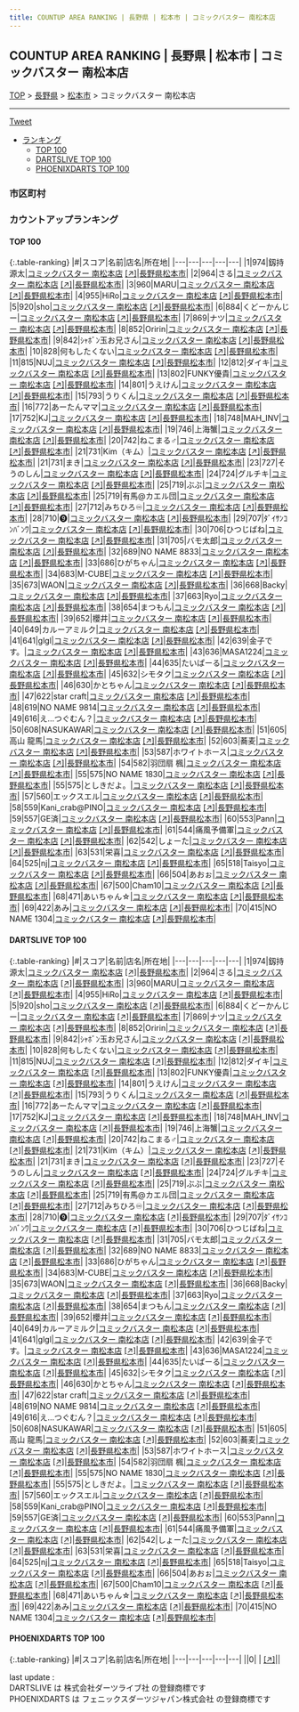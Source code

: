 ```yaml
---
title: COUNTUP AREA RANKING | 長野県 | 松本市 | コミックバスター 南松本店
---
```

## COUNTUP AREA RANKING | 長野県 | 松本市 | コミックバスター 南松本店

[TOP](/darts/rank/) > [長野県](/darts/rank/長野県/) > [松本市](/darts/rank/長野県/松本市/) > コミックバスター 南松本店

___

<a href="https://twitter.com/share?ref_src=twsrc%5Etfw" data-text="COUNTUP AREA RANKING | 長野県松本市コミックバスター 南松本店" class="twitter-share-button" data-hashtags="DARTSLIVE,PHOENIXDARTS,darts,ダーツ" data-show-count="false">Tweet</a>

* [ランキング](#カウントアップランキング)
    * [TOP 100](#top-100)
    * [DARTSLIVE TOP 100](#dartslive-top-100)
    * [PHOENIXDARTS TOP 100](#phoenixdarts-top-100)

### 市区町村

<ul>

</ul>

### カウントアップランキング

#### TOP 100



{:.table-ranking}
|#|スコア|名前|店名|所在地|
|---|---|---|---|---|
|1|974|<span class="rank-name-dl">釼持源太</span>|<a href="/darts/rank/shops/270011790293516a0d9b047a20a7ba1e.html">コミックバスター 南松本店</a> <a href="https://search.dartslive.com/jp/shop/270011790293516a0d9b047a20a7ba1e">[↗]</a>|<a href="/darts/rank/長野県/松本市">長野県松本市</a>|
|2|964|<span class="rank-name-dl">さる</span>|<a href="/darts/rank/shops/270011790293516a0d9b047a20a7ba1e.html">コミックバスター 南松本店</a> <a href="https://search.dartslive.com/jp/shop/270011790293516a0d9b047a20a7ba1e">[↗]</a>|<a href="/darts/rank/長野県/松本市">長野県松本市</a>|
|3|960|<span class="rank-name-dl">MARU</span>|<a href="/darts/rank/shops/270011790293516a0d9b047a20a7ba1e.html">コミックバスター 南松本店</a> <a href="https://search.dartslive.com/jp/shop/270011790293516a0d9b047a20a7ba1e">[↗]</a>|<a href="/darts/rank/長野県/松本市">長野県松本市</a>|
|4|955|<span class="rank-name-dl">HiRo</span>|<a href="/darts/rank/shops/270011790293516a0d9b047a20a7ba1e.html">コミックバスター 南松本店</a> <a href="https://search.dartslive.com/jp/shop/270011790293516a0d9b047a20a7ba1e">[↗]</a>|<a href="/darts/rank/長野県/松本市">長野県松本市</a>|
|5|920|<span class="rank-name-dl">sho</span>|<a href="/darts/rank/shops/270011790293516a0d9b047a20a7ba1e.html">コミックバスター 南松本店</a> <a href="https://search.dartslive.com/jp/shop/270011790293516a0d9b047a20a7ba1e">[↗]</a>|<a href="/darts/rank/長野県/松本市">長野県松本市</a>|
|6|884|<span class="rank-name-dl">くどーかんじー</span>|<a href="/darts/rank/shops/270011790293516a0d9b047a20a7ba1e.html">コミックバスター 南松本店</a> <a href="https://search.dartslive.com/jp/shop/270011790293516a0d9b047a20a7ba1e">[↗]</a>|<a href="/darts/rank/長野県/松本市">長野県松本市</a>|
|7|869|<span class="rank-name-dl">ナツ</span>|<a href="/darts/rank/shops/270011790293516a0d9b047a20a7ba1e.html">コミックバスター 南松本店</a> <a href="https://search.dartslive.com/jp/shop/270011790293516a0d9b047a20a7ba1e">[↗]</a>|<a href="/darts/rank/長野県/松本市">長野県松本市</a>|
|8|852|<span class="rank-name-dl">Oririn</span>|<a href="/darts/rank/shops/270011790293516a0d9b047a20a7ba1e.html">コミックバスター 南松本店</a> <a href="https://search.dartslive.com/jp/shop/270011790293516a0d9b047a20a7ba1e">[↗]</a>|<a href="/darts/rank/長野県/松本市">長野県松本市</a>|
|9|842|<span class="rank-name-dl">ｼｬﾎﾞﾝ玉お兄さん</span>|<a href="/darts/rank/shops/270011790293516a0d9b047a20a7ba1e.html">コミックバスター 南松本店</a> <a href="https://search.dartslive.com/jp/shop/270011790293516a0d9b047a20a7ba1e">[↗]</a>|<a href="/darts/rank/長野県/松本市">長野県松本市</a>|
|10|828|<span class="rank-name-dl">何もしたくない</span>|<a href="/darts/rank/shops/270011790293516a0d9b047a20a7ba1e.html">コミックバスター 南松本店</a> <a href="https://search.dartslive.com/jp/shop/270011790293516a0d9b047a20a7ba1e">[↗]</a>|<a href="/darts/rank/長野県/松本市">長野県松本市</a>|
|11|815|<span class="rank-name-dl">NUJ</span>|<a href="/darts/rank/shops/270011790293516a0d9b047a20a7ba1e.html">コミックバスター 南松本店</a> <a href="https://search.dartslive.com/jp/shop/270011790293516a0d9b047a20a7ba1e">[↗]</a>|<a href="/darts/rank/長野県/松本市">長野県松本市</a>|
|12|812|<span class="rank-name-dl">ダイキ</span>|<a href="/darts/rank/shops/270011790293516a0d9b047a20a7ba1e.html">コミックバスター 南松本店</a> <a href="https://search.dartslive.com/jp/shop/270011790293516a0d9b047a20a7ba1e">[↗]</a>|<a href="/darts/rank/長野県/松本市">長野県松本市</a>|
|13|802|<span class="rank-name-dl">FUNKY優貴</span>|<a href="/darts/rank/shops/270011790293516a0d9b047a20a7ba1e.html">コミックバスター 南松本店</a> <a href="https://search.dartslive.com/jp/shop/270011790293516a0d9b047a20a7ba1e">[↗]</a>|<a href="/darts/rank/長野県/松本市">長野県松本市</a>|
|14|801|<span class="rank-name-dl">うえけん</span>|<a href="/darts/rank/shops/270011790293516a0d9b047a20a7ba1e.html">コミックバスター 南松本店</a> <a href="https://search.dartslive.com/jp/shop/270011790293516a0d9b047a20a7ba1e">[↗]</a>|<a href="/darts/rank/長野県/松本市">長野県松本市</a>|
|15|793|<span class="rank-name-dl">うりくん</span>|<a href="/darts/rank/shops/270011790293516a0d9b047a20a7ba1e.html">コミックバスター 南松本店</a> <a href="https://search.dartslive.com/jp/shop/270011790293516a0d9b047a20a7ba1e">[↗]</a>|<a href="/darts/rank/長野県/松本市">長野県松本市</a>|
|16|772|<span class="rank-name-dl">あーたんママ</span>|<a href="/darts/rank/shops/270011790293516a0d9b047a20a7ba1e.html">コミックバスター 南松本店</a> <a href="https://search.dartslive.com/jp/shop/270011790293516a0d9b047a20a7ba1e">[↗]</a>|<a href="/darts/rank/長野県/松本市">長野県松本市</a>|
|17|752|<span class="rank-name-dl">KJ</span>|<a href="/darts/rank/shops/270011790293516a0d9b047a20a7ba1e.html">コミックバスター 南松本店</a> <a href="https://search.dartslive.com/jp/shop/270011790293516a0d9b047a20a7ba1e">[↗]</a>|<a href="/darts/rank/長野県/松本市">長野県松本市</a>|
|18|748|<span class="rank-name-dl">MAH_INV</span>|<a href="/darts/rank/shops/270011790293516a0d9b047a20a7ba1e.html">コミックバスター 南松本店</a> <a href="https://search.dartslive.com/jp/shop/270011790293516a0d9b047a20a7ba1e">[↗]</a>|<a href="/darts/rank/長野県/松本市">長野県松本市</a>|
|19|746|<span class="rank-name-dl">上海蟹</span>|<a href="/darts/rank/shops/270011790293516a0d9b047a20a7ba1e.html">コミックバスター 南松本店</a> <a href="https://search.dartslive.com/jp/shop/270011790293516a0d9b047a20a7ba1e">[↗]</a>|<a href="/darts/rank/長野県/松本市">長野県松本市</a>|
|20|742|<span class="rank-name-dl">ねこまる♂</span>|<a href="/darts/rank/shops/270011790293516a0d9b047a20a7ba1e.html">コミックバスター 南松本店</a> <a href="https://search.dartslive.com/jp/shop/270011790293516a0d9b047a20a7ba1e">[↗]</a>|<a href="/darts/rank/長野県/松本市">長野県松本市</a>|
|21|731|<span class="rank-name-dl">Kim（キム）</span>|<a href="/darts/rank/shops/270011790293516a0d9b047a20a7ba1e.html">コミックバスター 南松本店</a> <a href="https://search.dartslive.com/jp/shop/270011790293516a0d9b047a20a7ba1e">[↗]</a>|<a href="/darts/rank/長野県/松本市">長野県松本市</a>|
|21|731|<span class="rank-name-dl">まき</span>|<a href="/darts/rank/shops/270011790293516a0d9b047a20a7ba1e.html">コミックバスター 南松本店</a> <a href="https://search.dartslive.com/jp/shop/270011790293516a0d9b047a20a7ba1e">[↗]</a>|<a href="/darts/rank/長野県/松本市">長野県松本市</a>|
|23|727|<span class="rank-name-dl">そうのしん</span>|<a href="/darts/rank/shops/270011790293516a0d9b047a20a7ba1e.html">コミックバスター 南松本店</a> <a href="https://search.dartslive.com/jp/shop/270011790293516a0d9b047a20a7ba1e">[↗]</a>|<a href="/darts/rank/長野県/松本市">長野県松本市</a>|
|24|724|<span class="rank-name-dl">グルチキ</span>|<a href="/darts/rank/shops/270011790293516a0d9b047a20a7ba1e.html">コミックバスター 南松本店</a> <a href="https://search.dartslive.com/jp/shop/270011790293516a0d9b047a20a7ba1e">[↗]</a>|<a href="/darts/rank/長野県/松本市">長野県松本市</a>|
|25|719|<span class="rank-name-dl">ぶぶ</span>|<a href="/darts/rank/shops/270011790293516a0d9b047a20a7ba1e.html">コミックバスター 南松本店</a> <a href="https://search.dartslive.com/jp/shop/270011790293516a0d9b047a20a7ba1e">[↗]</a>|<a href="/darts/rank/長野県/松本市">長野県松本市</a>|
|25|719|<span class="rank-name-dl">有馬@カエル団</span>|<a href="/darts/rank/shops/270011790293516a0d9b047a20a7ba1e.html">コミックバスター 南松本店</a> <a href="https://search.dartslive.com/jp/shop/270011790293516a0d9b047a20a7ba1e">[↗]</a>|<a href="/darts/rank/長野県/松本市">長野県松本市</a>|
|27|712|<span class="rank-name-dl">みちひろ♾</span>|<a href="/darts/rank/shops/270011790293516a0d9b047a20a7ba1e.html">コミックバスター 南松本店</a> <a href="https://search.dartslive.com/jp/shop/270011790293516a0d9b047a20a7ba1e">[↗]</a>|<a href="/darts/rank/長野県/松本市">長野県松本市</a>|
|28|710|<span class="rank-name-dl">❾</span>|<a href="/darts/rank/shops/270011790293516a0d9b047a20a7ba1e.html">コミックバスター 南松本店</a> <a href="https://search.dartslive.com/jp/shop/270011790293516a0d9b047a20a7ba1e">[↗]</a>|<a href="/darts/rank/長野県/松本市">長野県松本市</a>|
|29|707|<span class="rank-name-dl">ﾀﾞｲｻﾝｺﾝﾊﾞﾝﾜ</span>|<a href="/darts/rank/shops/270011790293516a0d9b047a20a7ba1e.html">コミックバスター 南松本店</a> <a href="https://search.dartslive.com/jp/shop/270011790293516a0d9b047a20a7ba1e">[↗]</a>|<a href="/darts/rank/長野県/松本市">長野県松本市</a>|
|30|706|<span class="rank-name-dl">ひつじばね</span>|<a href="/darts/rank/shops/270011790293516a0d9b047a20a7ba1e.html">コミックバスター 南松本店</a> <a href="https://search.dartslive.com/jp/shop/270011790293516a0d9b047a20a7ba1e">[↗]</a>|<a href="/darts/rank/長野県/松本市">長野県松本市</a>|
|31|705|<span class="rank-name-dl">バモ太郎</span>|<a href="/darts/rank/shops/270011790293516a0d9b047a20a7ba1e.html">コミックバスター 南松本店</a> <a href="https://search.dartslive.com/jp/shop/270011790293516a0d9b047a20a7ba1e">[↗]</a>|<a href="/darts/rank/長野県/松本市">長野県松本市</a>|
|32|689|<span class="rank-name-dl">NO NAME 8833</span>|<a href="/darts/rank/shops/270011790293516a0d9b047a20a7ba1e.html">コミックバスター 南松本店</a> <a href="https://search.dartslive.com/jp/shop/270011790293516a0d9b047a20a7ba1e">[↗]</a>|<a href="/darts/rank/長野県/松本市">長野県松本市</a>|
|33|686|<span class="rank-name-dl">ひがちゃん</span>|<a href="/darts/rank/shops/270011790293516a0d9b047a20a7ba1e.html">コミックバスター 南松本店</a> <a href="https://search.dartslive.com/jp/shop/270011790293516a0d9b047a20a7ba1e">[↗]</a>|<a href="/darts/rank/長野県/松本市">長野県松本市</a>|
|34|683|<span class="rank-name-dl">M-CUBE</span>|<a href="/darts/rank/shops/270011790293516a0d9b047a20a7ba1e.html">コミックバスター 南松本店</a> <a href="https://search.dartslive.com/jp/shop/270011790293516a0d9b047a20a7ba1e">[↗]</a>|<a href="/darts/rank/長野県/松本市">長野県松本市</a>|
|35|673|<span class="rank-name-dl">WAON</span>|<a href="/darts/rank/shops/270011790293516a0d9b047a20a7ba1e.html">コミックバスター 南松本店</a> <a href="https://search.dartslive.com/jp/shop/270011790293516a0d9b047a20a7ba1e">[↗]</a>|<a href="/darts/rank/長野県/松本市">長野県松本市</a>|
|36|668|<span class="rank-name-dl">Backy</span>|<a href="/darts/rank/shops/270011790293516a0d9b047a20a7ba1e.html">コミックバスター 南松本店</a> <a href="https://search.dartslive.com/jp/shop/270011790293516a0d9b047a20a7ba1e">[↗]</a>|<a href="/darts/rank/長野県/松本市">長野県松本市</a>|
|37|663|<span class="rank-name-dl">Ryo</span>|<a href="/darts/rank/shops/270011790293516a0d9b047a20a7ba1e.html">コミックバスター 南松本店</a> <a href="https://search.dartslive.com/jp/shop/270011790293516a0d9b047a20a7ba1e">[↗]</a>|<a href="/darts/rank/長野県/松本市">長野県松本市</a>|
|38|654|<span class="rank-name-dl">まつもん</span>|<a href="/darts/rank/shops/270011790293516a0d9b047a20a7ba1e.html">コミックバスター 南松本店</a> <a href="https://search.dartslive.com/jp/shop/270011790293516a0d9b047a20a7ba1e">[↗]</a>|<a href="/darts/rank/長野県/松本市">長野県松本市</a>|
|39|652|<span class="rank-name-dl">櫻井</span>|<a href="/darts/rank/shops/270011790293516a0d9b047a20a7ba1e.html">コミックバスター 南松本店</a> <a href="https://search.dartslive.com/jp/shop/270011790293516a0d9b047a20a7ba1e">[↗]</a>|<a href="/darts/rank/長野県/松本市">長野県松本市</a>|
|40|649|<span class="rank-name-dl">カルーアミルク</span>|<a href="/darts/rank/shops/270011790293516a0d9b047a20a7ba1e.html">コミックバスター 南松本店</a> <a href="https://search.dartslive.com/jp/shop/270011790293516a0d9b047a20a7ba1e">[↗]</a>|<a href="/darts/rank/長野県/松本市">長野県松本市</a>|
|41|641|<span class="rank-name-dl">glgl</span>|<a href="/darts/rank/shops/270011790293516a0d9b047a20a7ba1e.html">コミックバスター 南松本店</a> <a href="https://search.dartslive.com/jp/shop/270011790293516a0d9b047a20a7ba1e">[↗]</a>|<a href="/darts/rank/長野県/松本市">長野県松本市</a>|
|42|639|<span class="rank-name-dl">金子です。</span>|<a href="/darts/rank/shops/270011790293516a0d9b047a20a7ba1e.html">コミックバスター 南松本店</a> <a href="https://search.dartslive.com/jp/shop/270011790293516a0d9b047a20a7ba1e">[↗]</a>|<a href="/darts/rank/長野県/松本市">長野県松本市</a>|
|43|636|<span class="rank-name-dl">MASA1224</span>|<a href="/darts/rank/shops/270011790293516a0d9b047a20a7ba1e.html">コミックバスター 南松本店</a> <a href="https://search.dartslive.com/jp/shop/270011790293516a0d9b047a20a7ba1e">[↗]</a>|<a href="/darts/rank/長野県/松本市">長野県松本市</a>|
|44|635|<span class="rank-name-dl">たいぱーる</span>|<a href="/darts/rank/shops/270011790293516a0d9b047a20a7ba1e.html">コミックバスター 南松本店</a> <a href="https://search.dartslive.com/jp/shop/270011790293516a0d9b047a20a7ba1e">[↗]</a>|<a href="/darts/rank/長野県/松本市">長野県松本市</a>|
|45|632|<span class="rank-name-dl">シモタク</span>|<a href="/darts/rank/shops/270011790293516a0d9b047a20a7ba1e.html">コミックバスター 南松本店</a> <a href="https://search.dartslive.com/jp/shop/270011790293516a0d9b047a20a7ba1e">[↗]</a>|<a href="/darts/rank/長野県/松本市">長野県松本市</a>|
|46|630|<span class="rank-name-dl">かとちゃん</span>|<a href="/darts/rank/shops/270011790293516a0d9b047a20a7ba1e.html">コミックバスター 南松本店</a> <a href="https://search.dartslive.com/jp/shop/270011790293516a0d9b047a20a7ba1e">[↗]</a>|<a href="/darts/rank/長野県/松本市">長野県松本市</a>|
|47|622|<span class="rank-name-dl">star craft</span>|<a href="/darts/rank/shops/270011790293516a0d9b047a20a7ba1e.html">コミックバスター 南松本店</a> <a href="https://search.dartslive.com/jp/shop/270011790293516a0d9b047a20a7ba1e">[↗]</a>|<a href="/darts/rank/長野県/松本市">長野県松本市</a>|
|48|619|<span class="rank-name-dl">NO NAME 9814</span>|<a href="/darts/rank/shops/270011790293516a0d9b047a20a7ba1e.html">コミックバスター 南松本店</a> <a href="https://search.dartslive.com/jp/shop/270011790293516a0d9b047a20a7ba1e">[↗]</a>|<a href="/darts/rank/長野県/松本市">長野県松本市</a>|
|49|616|<span class="rank-name-dl">え…つぐむん？</span>|<a href="/darts/rank/shops/270011790293516a0d9b047a20a7ba1e.html">コミックバスター 南松本店</a> <a href="https://search.dartslive.com/jp/shop/270011790293516a0d9b047a20a7ba1e">[↗]</a>|<a href="/darts/rank/長野県/松本市">長野県松本市</a>|
|50|608|<span class="rank-name-dl">NASUKAWAR</span>|<a href="/darts/rank/shops/270011790293516a0d9b047a20a7ba1e.html">コミックバスター 南松本店</a> <a href="https://search.dartslive.com/jp/shop/270011790293516a0d9b047a20a7ba1e">[↗]</a>|<a href="/darts/rank/長野県/松本市">長野県松本市</a>|
|51|605|<span class="rank-name-dl">高山 龍馬</span>|<a href="/darts/rank/shops/270011790293516a0d9b047a20a7ba1e.html">コミックバスター 南松本店</a> <a href="https://search.dartslive.com/jp/shop/270011790293516a0d9b047a20a7ba1e">[↗]</a>|<a href="/darts/rank/長野県/松本市">長野県松本市</a>|
|52|603|<span class="rank-name-dl">蕎麦</span>|<a href="/darts/rank/shops/270011790293516a0d9b047a20a7ba1e.html">コミックバスター 南松本店</a> <a href="https://search.dartslive.com/jp/shop/270011790293516a0d9b047a20a7ba1e">[↗]</a>|<a href="/darts/rank/長野県/松本市">長野県松本市</a>|
|53|587|<span class="rank-name-dl">ホワイトホース</span>|<a href="/darts/rank/shops/270011790293516a0d9b047a20a7ba1e.html">コミックバスター 南松本店</a> <a href="https://search.dartslive.com/jp/shop/270011790293516a0d9b047a20a7ba1e">[↗]</a>|<a href="/darts/rank/長野県/松本市">長野県松本市</a>|
|54|582|<span class="rank-name-dl">羽団扇 楓</span>|<a href="/darts/rank/shops/270011790293516a0d9b047a20a7ba1e.html">コミックバスター 南松本店</a> <a href="https://search.dartslive.com/jp/shop/270011790293516a0d9b047a20a7ba1e">[↗]</a>|<a href="/darts/rank/長野県/松本市">長野県松本市</a>|
|55|575|<span class="rank-name-dl">NO NAME 1830</span>|<a href="/darts/rank/shops/270011790293516a0d9b047a20a7ba1e.html">コミックバスター 南松本店</a> <a href="https://search.dartslive.com/jp/shop/270011790293516a0d9b047a20a7ba1e">[↗]</a>|<a href="/darts/rank/長野県/松本市">長野県松本市</a>|
|55|575|<span class="rank-name-dl">としきだよ。</span>|<a href="/darts/rank/shops/270011790293516a0d9b047a20a7ba1e.html">コミックバスター 南松本店</a> <a href="https://search.dartslive.com/jp/shop/270011790293516a0d9b047a20a7ba1e">[↗]</a>|<a href="/darts/rank/長野県/松本市">長野県松本市</a>|
|57|560|<span class="rank-name-dl">エックスエル</span>|<a href="/darts/rank/shops/270011790293516a0d9b047a20a7ba1e.html">コミックバスター 南松本店</a> <a href="https://search.dartslive.com/jp/shop/270011790293516a0d9b047a20a7ba1e">[↗]</a>|<a href="/darts/rank/長野県/松本市">長野県松本市</a>|
|58|559|<span class="rank-name-dl">Kani_crab@PINO</span>|<a href="/darts/rank/shops/270011790293516a0d9b047a20a7ba1e.html">コミックバスター 南松本店</a> <a href="https://search.dartslive.com/jp/shop/270011790293516a0d9b047a20a7ba1e">[↗]</a>|<a href="/darts/rank/長野県/松本市">長野県松本市</a>|
|59|557|<span class="rank-name-dl">GE済</span>|<a href="/darts/rank/shops/270011790293516a0d9b047a20a7ba1e.html">コミックバスター 南松本店</a> <a href="https://search.dartslive.com/jp/shop/270011790293516a0d9b047a20a7ba1e">[↗]</a>|<a href="/darts/rank/長野県/松本市">長野県松本市</a>|
|60|553|<span class="rank-name-dl">Pann</span>|<a href="/darts/rank/shops/270011790293516a0d9b047a20a7ba1e.html">コミックバスター 南松本店</a> <a href="https://search.dartslive.com/jp/shop/270011790293516a0d9b047a20a7ba1e">[↗]</a>|<a href="/darts/rank/長野県/松本市">長野県松本市</a>|
|61|544|<span class="rank-name-dl">痛風予備軍</span>|<a href="/darts/rank/shops/270011790293516a0d9b047a20a7ba1e.html">コミックバスター 南松本店</a> <a href="https://search.dartslive.com/jp/shop/270011790293516a0d9b047a20a7ba1e">[↗]</a>|<a href="/darts/rank/長野県/松本市">長野県松本市</a>|
|62|542|<span class="rank-name-dl">しょーた</span>|<a href="/darts/rank/shops/270011790293516a0d9b047a20a7ba1e.html">コミックバスター 南松本店</a> <a href="https://search.dartslive.com/jp/shop/270011790293516a0d9b047a20a7ba1e">[↗]</a>|<a href="/darts/rank/長野県/松本市">長野県松本市</a>|
|63|531|<span class="rank-name-dl">栄喜</span>|<a href="/darts/rank/shops/270011790293516a0d9b047a20a7ba1e.html">コミックバスター 南松本店</a> <a href="https://search.dartslive.com/jp/shop/270011790293516a0d9b047a20a7ba1e">[↗]</a>|<a href="/darts/rank/長野県/松本市">長野県松本市</a>|
|64|525|<span class="rank-name-dl">nj</span>|<a href="/darts/rank/shops/270011790293516a0d9b047a20a7ba1e.html">コミックバスター 南松本店</a> <a href="https://search.dartslive.com/jp/shop/270011790293516a0d9b047a20a7ba1e">[↗]</a>|<a href="/darts/rank/長野県/松本市">長野県松本市</a>|
|65|518|<span class="rank-name-dl">Taisyo</span>|<a href="/darts/rank/shops/270011790293516a0d9b047a20a7ba1e.html">コミックバスター 南松本店</a> <a href="https://search.dartslive.com/jp/shop/270011790293516a0d9b047a20a7ba1e">[↗]</a>|<a href="/darts/rank/長野県/松本市">長野県松本市</a>|
|66|504|<span class="rank-name-dl">あおぉ</span>|<a href="/darts/rank/shops/270011790293516a0d9b047a20a7ba1e.html">コミックバスター 南松本店</a> <a href="https://search.dartslive.com/jp/shop/270011790293516a0d9b047a20a7ba1e">[↗]</a>|<a href="/darts/rank/長野県/松本市">長野県松本市</a>|
|67|500|<span class="rank-name-dl">Cham10</span>|<a href="/darts/rank/shops/270011790293516a0d9b047a20a7ba1e.html">コミックバスター 南松本店</a> <a href="https://search.dartslive.com/jp/shop/270011790293516a0d9b047a20a7ba1e">[↗]</a>|<a href="/darts/rank/長野県/松本市">長野県松本市</a>|
|68|471|<span class="rank-name-dl">あいちゃん☆</span>|<a href="/darts/rank/shops/270011790293516a0d9b047a20a7ba1e.html">コミックバスター 南松本店</a> <a href="https://search.dartslive.com/jp/shop/270011790293516a0d9b047a20a7ba1e">[↗]</a>|<a href="/darts/rank/長野県/松本市">長野県松本市</a>|
|69|422|<span class="rank-name-dl">あみ</span>|<a href="/darts/rank/shops/270011790293516a0d9b047a20a7ba1e.html">コミックバスター 南松本店</a> <a href="https://search.dartslive.com/jp/shop/270011790293516a0d9b047a20a7ba1e">[↗]</a>|<a href="/darts/rank/長野県/松本市">長野県松本市</a>|
|70|415|<span class="rank-name-dl">NO NAME 1304</span>|<a href="/darts/rank/shops/270011790293516a0d9b047a20a7ba1e.html">コミックバスター 南松本店</a> <a href="https://search.dartslive.com/jp/shop/270011790293516a0d9b047a20a7ba1e">[↗]</a>|<a href="/darts/rank/長野県/松本市">長野県松本市</a>|


#### DARTSLIVE TOP 100



{:.table-ranking}
|#|スコア|名前|店名|所在地|
|---|---|---|---|---|
|1|974|<span class="rank-name-dl">釼持源太</span>|<a href="/darts/rank/shops/270011790293516a0d9b047a20a7ba1e.html">コミックバスター 南松本店</a> <a href="https://search.dartslive.com/jp/shop/270011790293516a0d9b047a20a7ba1e">[↗]</a>|<a href="/darts/rank/長野県/松本市">長野県松本市</a>|
|2|964|<span class="rank-name-dl">さる</span>|<a href="/darts/rank/shops/270011790293516a0d9b047a20a7ba1e.html">コミックバスター 南松本店</a> <a href="https://search.dartslive.com/jp/shop/270011790293516a0d9b047a20a7ba1e">[↗]</a>|<a href="/darts/rank/長野県/松本市">長野県松本市</a>|
|3|960|<span class="rank-name-dl">MARU</span>|<a href="/darts/rank/shops/270011790293516a0d9b047a20a7ba1e.html">コミックバスター 南松本店</a> <a href="https://search.dartslive.com/jp/shop/270011790293516a0d9b047a20a7ba1e">[↗]</a>|<a href="/darts/rank/長野県/松本市">長野県松本市</a>|
|4|955|<span class="rank-name-dl">HiRo</span>|<a href="/darts/rank/shops/270011790293516a0d9b047a20a7ba1e.html">コミックバスター 南松本店</a> <a href="https://search.dartslive.com/jp/shop/270011790293516a0d9b047a20a7ba1e">[↗]</a>|<a href="/darts/rank/長野県/松本市">長野県松本市</a>|
|5|920|<span class="rank-name-dl">sho</span>|<a href="/darts/rank/shops/270011790293516a0d9b047a20a7ba1e.html">コミックバスター 南松本店</a> <a href="https://search.dartslive.com/jp/shop/270011790293516a0d9b047a20a7ba1e">[↗]</a>|<a href="/darts/rank/長野県/松本市">長野県松本市</a>|
|6|884|<span class="rank-name-dl">くどーかんじー</span>|<a href="/darts/rank/shops/270011790293516a0d9b047a20a7ba1e.html">コミックバスター 南松本店</a> <a href="https://search.dartslive.com/jp/shop/270011790293516a0d9b047a20a7ba1e">[↗]</a>|<a href="/darts/rank/長野県/松本市">長野県松本市</a>|
|7|869|<span class="rank-name-dl">ナツ</span>|<a href="/darts/rank/shops/270011790293516a0d9b047a20a7ba1e.html">コミックバスター 南松本店</a> <a href="https://search.dartslive.com/jp/shop/270011790293516a0d9b047a20a7ba1e">[↗]</a>|<a href="/darts/rank/長野県/松本市">長野県松本市</a>|
|8|852|<span class="rank-name-dl">Oririn</span>|<a href="/darts/rank/shops/270011790293516a0d9b047a20a7ba1e.html">コミックバスター 南松本店</a> <a href="https://search.dartslive.com/jp/shop/270011790293516a0d9b047a20a7ba1e">[↗]</a>|<a href="/darts/rank/長野県/松本市">長野県松本市</a>|
|9|842|<span class="rank-name-dl">ｼｬﾎﾞﾝ玉お兄さん</span>|<a href="/darts/rank/shops/270011790293516a0d9b047a20a7ba1e.html">コミックバスター 南松本店</a> <a href="https://search.dartslive.com/jp/shop/270011790293516a0d9b047a20a7ba1e">[↗]</a>|<a href="/darts/rank/長野県/松本市">長野県松本市</a>|
|10|828|<span class="rank-name-dl">何もしたくない</span>|<a href="/darts/rank/shops/270011790293516a0d9b047a20a7ba1e.html">コミックバスター 南松本店</a> <a href="https://search.dartslive.com/jp/shop/270011790293516a0d9b047a20a7ba1e">[↗]</a>|<a href="/darts/rank/長野県/松本市">長野県松本市</a>|
|11|815|<span class="rank-name-dl">NUJ</span>|<a href="/darts/rank/shops/270011790293516a0d9b047a20a7ba1e.html">コミックバスター 南松本店</a> <a href="https://search.dartslive.com/jp/shop/270011790293516a0d9b047a20a7ba1e">[↗]</a>|<a href="/darts/rank/長野県/松本市">長野県松本市</a>|
|12|812|<span class="rank-name-dl">ダイキ</span>|<a href="/darts/rank/shops/270011790293516a0d9b047a20a7ba1e.html">コミックバスター 南松本店</a> <a href="https://search.dartslive.com/jp/shop/270011790293516a0d9b047a20a7ba1e">[↗]</a>|<a href="/darts/rank/長野県/松本市">長野県松本市</a>|
|13|802|<span class="rank-name-dl">FUNKY優貴</span>|<a href="/darts/rank/shops/270011790293516a0d9b047a20a7ba1e.html">コミックバスター 南松本店</a> <a href="https://search.dartslive.com/jp/shop/270011790293516a0d9b047a20a7ba1e">[↗]</a>|<a href="/darts/rank/長野県/松本市">長野県松本市</a>|
|14|801|<span class="rank-name-dl">うえけん</span>|<a href="/darts/rank/shops/270011790293516a0d9b047a20a7ba1e.html">コミックバスター 南松本店</a> <a href="https://search.dartslive.com/jp/shop/270011790293516a0d9b047a20a7ba1e">[↗]</a>|<a href="/darts/rank/長野県/松本市">長野県松本市</a>|
|15|793|<span class="rank-name-dl">うりくん</span>|<a href="/darts/rank/shops/270011790293516a0d9b047a20a7ba1e.html">コミックバスター 南松本店</a> <a href="https://search.dartslive.com/jp/shop/270011790293516a0d9b047a20a7ba1e">[↗]</a>|<a href="/darts/rank/長野県/松本市">長野県松本市</a>|
|16|772|<span class="rank-name-dl">あーたんママ</span>|<a href="/darts/rank/shops/270011790293516a0d9b047a20a7ba1e.html">コミックバスター 南松本店</a> <a href="https://search.dartslive.com/jp/shop/270011790293516a0d9b047a20a7ba1e">[↗]</a>|<a href="/darts/rank/長野県/松本市">長野県松本市</a>|
|17|752|<span class="rank-name-dl">KJ</span>|<a href="/darts/rank/shops/270011790293516a0d9b047a20a7ba1e.html">コミックバスター 南松本店</a> <a href="https://search.dartslive.com/jp/shop/270011790293516a0d9b047a20a7ba1e">[↗]</a>|<a href="/darts/rank/長野県/松本市">長野県松本市</a>|
|18|748|<span class="rank-name-dl">MAH_INV</span>|<a href="/darts/rank/shops/270011790293516a0d9b047a20a7ba1e.html">コミックバスター 南松本店</a> <a href="https://search.dartslive.com/jp/shop/270011790293516a0d9b047a20a7ba1e">[↗]</a>|<a href="/darts/rank/長野県/松本市">長野県松本市</a>|
|19|746|<span class="rank-name-dl">上海蟹</span>|<a href="/darts/rank/shops/270011790293516a0d9b047a20a7ba1e.html">コミックバスター 南松本店</a> <a href="https://search.dartslive.com/jp/shop/270011790293516a0d9b047a20a7ba1e">[↗]</a>|<a href="/darts/rank/長野県/松本市">長野県松本市</a>|
|20|742|<span class="rank-name-dl">ねこまる♂</span>|<a href="/darts/rank/shops/270011790293516a0d9b047a20a7ba1e.html">コミックバスター 南松本店</a> <a href="https://search.dartslive.com/jp/shop/270011790293516a0d9b047a20a7ba1e">[↗]</a>|<a href="/darts/rank/長野県/松本市">長野県松本市</a>|
|21|731|<span class="rank-name-dl">Kim（キム）</span>|<a href="/darts/rank/shops/270011790293516a0d9b047a20a7ba1e.html">コミックバスター 南松本店</a> <a href="https://search.dartslive.com/jp/shop/270011790293516a0d9b047a20a7ba1e">[↗]</a>|<a href="/darts/rank/長野県/松本市">長野県松本市</a>|
|21|731|<span class="rank-name-dl">まき</span>|<a href="/darts/rank/shops/270011790293516a0d9b047a20a7ba1e.html">コミックバスター 南松本店</a> <a href="https://search.dartslive.com/jp/shop/270011790293516a0d9b047a20a7ba1e">[↗]</a>|<a href="/darts/rank/長野県/松本市">長野県松本市</a>|
|23|727|<span class="rank-name-dl">そうのしん</span>|<a href="/darts/rank/shops/270011790293516a0d9b047a20a7ba1e.html">コミックバスター 南松本店</a> <a href="https://search.dartslive.com/jp/shop/270011790293516a0d9b047a20a7ba1e">[↗]</a>|<a href="/darts/rank/長野県/松本市">長野県松本市</a>|
|24|724|<span class="rank-name-dl">グルチキ</span>|<a href="/darts/rank/shops/270011790293516a0d9b047a20a7ba1e.html">コミックバスター 南松本店</a> <a href="https://search.dartslive.com/jp/shop/270011790293516a0d9b047a20a7ba1e">[↗]</a>|<a href="/darts/rank/長野県/松本市">長野県松本市</a>|
|25|719|<span class="rank-name-dl">ぶぶ</span>|<a href="/darts/rank/shops/270011790293516a0d9b047a20a7ba1e.html">コミックバスター 南松本店</a> <a href="https://search.dartslive.com/jp/shop/270011790293516a0d9b047a20a7ba1e">[↗]</a>|<a href="/darts/rank/長野県/松本市">長野県松本市</a>|
|25|719|<span class="rank-name-dl">有馬@カエル団</span>|<a href="/darts/rank/shops/270011790293516a0d9b047a20a7ba1e.html">コミックバスター 南松本店</a> <a href="https://search.dartslive.com/jp/shop/270011790293516a0d9b047a20a7ba1e">[↗]</a>|<a href="/darts/rank/長野県/松本市">長野県松本市</a>|
|27|712|<span class="rank-name-dl">みちひろ♾</span>|<a href="/darts/rank/shops/270011790293516a0d9b047a20a7ba1e.html">コミックバスター 南松本店</a> <a href="https://search.dartslive.com/jp/shop/270011790293516a0d9b047a20a7ba1e">[↗]</a>|<a href="/darts/rank/長野県/松本市">長野県松本市</a>|
|28|710|<span class="rank-name-dl">❾</span>|<a href="/darts/rank/shops/270011790293516a0d9b047a20a7ba1e.html">コミックバスター 南松本店</a> <a href="https://search.dartslive.com/jp/shop/270011790293516a0d9b047a20a7ba1e">[↗]</a>|<a href="/darts/rank/長野県/松本市">長野県松本市</a>|
|29|707|<span class="rank-name-dl">ﾀﾞｲｻﾝｺﾝﾊﾞﾝﾜ</span>|<a href="/darts/rank/shops/270011790293516a0d9b047a20a7ba1e.html">コミックバスター 南松本店</a> <a href="https://search.dartslive.com/jp/shop/270011790293516a0d9b047a20a7ba1e">[↗]</a>|<a href="/darts/rank/長野県/松本市">長野県松本市</a>|
|30|706|<span class="rank-name-dl">ひつじばね</span>|<a href="/darts/rank/shops/270011790293516a0d9b047a20a7ba1e.html">コミックバスター 南松本店</a> <a href="https://search.dartslive.com/jp/shop/270011790293516a0d9b047a20a7ba1e">[↗]</a>|<a href="/darts/rank/長野県/松本市">長野県松本市</a>|
|31|705|<span class="rank-name-dl">バモ太郎</span>|<a href="/darts/rank/shops/270011790293516a0d9b047a20a7ba1e.html">コミックバスター 南松本店</a> <a href="https://search.dartslive.com/jp/shop/270011790293516a0d9b047a20a7ba1e">[↗]</a>|<a href="/darts/rank/長野県/松本市">長野県松本市</a>|
|32|689|<span class="rank-name-dl">NO NAME 8833</span>|<a href="/darts/rank/shops/270011790293516a0d9b047a20a7ba1e.html">コミックバスター 南松本店</a> <a href="https://search.dartslive.com/jp/shop/270011790293516a0d9b047a20a7ba1e">[↗]</a>|<a href="/darts/rank/長野県/松本市">長野県松本市</a>|
|33|686|<span class="rank-name-dl">ひがちゃん</span>|<a href="/darts/rank/shops/270011790293516a0d9b047a20a7ba1e.html">コミックバスター 南松本店</a> <a href="https://search.dartslive.com/jp/shop/270011790293516a0d9b047a20a7ba1e">[↗]</a>|<a href="/darts/rank/長野県/松本市">長野県松本市</a>|
|34|683|<span class="rank-name-dl">M-CUBE</span>|<a href="/darts/rank/shops/270011790293516a0d9b047a20a7ba1e.html">コミックバスター 南松本店</a> <a href="https://search.dartslive.com/jp/shop/270011790293516a0d9b047a20a7ba1e">[↗]</a>|<a href="/darts/rank/長野県/松本市">長野県松本市</a>|
|35|673|<span class="rank-name-dl">WAON</span>|<a href="/darts/rank/shops/270011790293516a0d9b047a20a7ba1e.html">コミックバスター 南松本店</a> <a href="https://search.dartslive.com/jp/shop/270011790293516a0d9b047a20a7ba1e">[↗]</a>|<a href="/darts/rank/長野県/松本市">長野県松本市</a>|
|36|668|<span class="rank-name-dl">Backy</span>|<a href="/darts/rank/shops/270011790293516a0d9b047a20a7ba1e.html">コミックバスター 南松本店</a> <a href="https://search.dartslive.com/jp/shop/270011790293516a0d9b047a20a7ba1e">[↗]</a>|<a href="/darts/rank/長野県/松本市">長野県松本市</a>|
|37|663|<span class="rank-name-dl">Ryo</span>|<a href="/darts/rank/shops/270011790293516a0d9b047a20a7ba1e.html">コミックバスター 南松本店</a> <a href="https://search.dartslive.com/jp/shop/270011790293516a0d9b047a20a7ba1e">[↗]</a>|<a href="/darts/rank/長野県/松本市">長野県松本市</a>|
|38|654|<span class="rank-name-dl">まつもん</span>|<a href="/darts/rank/shops/270011790293516a0d9b047a20a7ba1e.html">コミックバスター 南松本店</a> <a href="https://search.dartslive.com/jp/shop/270011790293516a0d9b047a20a7ba1e">[↗]</a>|<a href="/darts/rank/長野県/松本市">長野県松本市</a>|
|39|652|<span class="rank-name-dl">櫻井</span>|<a href="/darts/rank/shops/270011790293516a0d9b047a20a7ba1e.html">コミックバスター 南松本店</a> <a href="https://search.dartslive.com/jp/shop/270011790293516a0d9b047a20a7ba1e">[↗]</a>|<a href="/darts/rank/長野県/松本市">長野県松本市</a>|
|40|649|<span class="rank-name-dl">カルーアミルク</span>|<a href="/darts/rank/shops/270011790293516a0d9b047a20a7ba1e.html">コミックバスター 南松本店</a> <a href="https://search.dartslive.com/jp/shop/270011790293516a0d9b047a20a7ba1e">[↗]</a>|<a href="/darts/rank/長野県/松本市">長野県松本市</a>|
|41|641|<span class="rank-name-dl">glgl</span>|<a href="/darts/rank/shops/270011790293516a0d9b047a20a7ba1e.html">コミックバスター 南松本店</a> <a href="https://search.dartslive.com/jp/shop/270011790293516a0d9b047a20a7ba1e">[↗]</a>|<a href="/darts/rank/長野県/松本市">長野県松本市</a>|
|42|639|<span class="rank-name-dl">金子です。</span>|<a href="/darts/rank/shops/270011790293516a0d9b047a20a7ba1e.html">コミックバスター 南松本店</a> <a href="https://search.dartslive.com/jp/shop/270011790293516a0d9b047a20a7ba1e">[↗]</a>|<a href="/darts/rank/長野県/松本市">長野県松本市</a>|
|43|636|<span class="rank-name-dl">MASA1224</span>|<a href="/darts/rank/shops/270011790293516a0d9b047a20a7ba1e.html">コミックバスター 南松本店</a> <a href="https://search.dartslive.com/jp/shop/270011790293516a0d9b047a20a7ba1e">[↗]</a>|<a href="/darts/rank/長野県/松本市">長野県松本市</a>|
|44|635|<span class="rank-name-dl">たいぱーる</span>|<a href="/darts/rank/shops/270011790293516a0d9b047a20a7ba1e.html">コミックバスター 南松本店</a> <a href="https://search.dartslive.com/jp/shop/270011790293516a0d9b047a20a7ba1e">[↗]</a>|<a href="/darts/rank/長野県/松本市">長野県松本市</a>|
|45|632|<span class="rank-name-dl">シモタク</span>|<a href="/darts/rank/shops/270011790293516a0d9b047a20a7ba1e.html">コミックバスター 南松本店</a> <a href="https://search.dartslive.com/jp/shop/270011790293516a0d9b047a20a7ba1e">[↗]</a>|<a href="/darts/rank/長野県/松本市">長野県松本市</a>|
|46|630|<span class="rank-name-dl">かとちゃん</span>|<a href="/darts/rank/shops/270011790293516a0d9b047a20a7ba1e.html">コミックバスター 南松本店</a> <a href="https://search.dartslive.com/jp/shop/270011790293516a0d9b047a20a7ba1e">[↗]</a>|<a href="/darts/rank/長野県/松本市">長野県松本市</a>|
|47|622|<span class="rank-name-dl">star craft</span>|<a href="/darts/rank/shops/270011790293516a0d9b047a20a7ba1e.html">コミックバスター 南松本店</a> <a href="https://search.dartslive.com/jp/shop/270011790293516a0d9b047a20a7ba1e">[↗]</a>|<a href="/darts/rank/長野県/松本市">長野県松本市</a>|
|48|619|<span class="rank-name-dl">NO NAME 9814</span>|<a href="/darts/rank/shops/270011790293516a0d9b047a20a7ba1e.html">コミックバスター 南松本店</a> <a href="https://search.dartslive.com/jp/shop/270011790293516a0d9b047a20a7ba1e">[↗]</a>|<a href="/darts/rank/長野県/松本市">長野県松本市</a>|
|49|616|<span class="rank-name-dl">え…つぐむん？</span>|<a href="/darts/rank/shops/270011790293516a0d9b047a20a7ba1e.html">コミックバスター 南松本店</a> <a href="https://search.dartslive.com/jp/shop/270011790293516a0d9b047a20a7ba1e">[↗]</a>|<a href="/darts/rank/長野県/松本市">長野県松本市</a>|
|50|608|<span class="rank-name-dl">NASUKAWAR</span>|<a href="/darts/rank/shops/270011790293516a0d9b047a20a7ba1e.html">コミックバスター 南松本店</a> <a href="https://search.dartslive.com/jp/shop/270011790293516a0d9b047a20a7ba1e">[↗]</a>|<a href="/darts/rank/長野県/松本市">長野県松本市</a>|
|51|605|<span class="rank-name-dl">高山 龍馬</span>|<a href="/darts/rank/shops/270011790293516a0d9b047a20a7ba1e.html">コミックバスター 南松本店</a> <a href="https://search.dartslive.com/jp/shop/270011790293516a0d9b047a20a7ba1e">[↗]</a>|<a href="/darts/rank/長野県/松本市">長野県松本市</a>|
|52|603|<span class="rank-name-dl">蕎麦</span>|<a href="/darts/rank/shops/270011790293516a0d9b047a20a7ba1e.html">コミックバスター 南松本店</a> <a href="https://search.dartslive.com/jp/shop/270011790293516a0d9b047a20a7ba1e">[↗]</a>|<a href="/darts/rank/長野県/松本市">長野県松本市</a>|
|53|587|<span class="rank-name-dl">ホワイトホース</span>|<a href="/darts/rank/shops/270011790293516a0d9b047a20a7ba1e.html">コミックバスター 南松本店</a> <a href="https://search.dartslive.com/jp/shop/270011790293516a0d9b047a20a7ba1e">[↗]</a>|<a href="/darts/rank/長野県/松本市">長野県松本市</a>|
|54|582|<span class="rank-name-dl">羽団扇 楓</span>|<a href="/darts/rank/shops/270011790293516a0d9b047a20a7ba1e.html">コミックバスター 南松本店</a> <a href="https://search.dartslive.com/jp/shop/270011790293516a0d9b047a20a7ba1e">[↗]</a>|<a href="/darts/rank/長野県/松本市">長野県松本市</a>|
|55|575|<span class="rank-name-dl">NO NAME 1830</span>|<a href="/darts/rank/shops/270011790293516a0d9b047a20a7ba1e.html">コミックバスター 南松本店</a> <a href="https://search.dartslive.com/jp/shop/270011790293516a0d9b047a20a7ba1e">[↗]</a>|<a href="/darts/rank/長野県/松本市">長野県松本市</a>|
|55|575|<span class="rank-name-dl">としきだよ。</span>|<a href="/darts/rank/shops/270011790293516a0d9b047a20a7ba1e.html">コミックバスター 南松本店</a> <a href="https://search.dartslive.com/jp/shop/270011790293516a0d9b047a20a7ba1e">[↗]</a>|<a href="/darts/rank/長野県/松本市">長野県松本市</a>|
|57|560|<span class="rank-name-dl">エックスエル</span>|<a href="/darts/rank/shops/270011790293516a0d9b047a20a7ba1e.html">コミックバスター 南松本店</a> <a href="https://search.dartslive.com/jp/shop/270011790293516a0d9b047a20a7ba1e">[↗]</a>|<a href="/darts/rank/長野県/松本市">長野県松本市</a>|
|58|559|<span class="rank-name-dl">Kani_crab@PINO</span>|<a href="/darts/rank/shops/270011790293516a0d9b047a20a7ba1e.html">コミックバスター 南松本店</a> <a href="https://search.dartslive.com/jp/shop/270011790293516a0d9b047a20a7ba1e">[↗]</a>|<a href="/darts/rank/長野県/松本市">長野県松本市</a>|
|59|557|<span class="rank-name-dl">GE済</span>|<a href="/darts/rank/shops/270011790293516a0d9b047a20a7ba1e.html">コミックバスター 南松本店</a> <a href="https://search.dartslive.com/jp/shop/270011790293516a0d9b047a20a7ba1e">[↗]</a>|<a href="/darts/rank/長野県/松本市">長野県松本市</a>|
|60|553|<span class="rank-name-dl">Pann</span>|<a href="/darts/rank/shops/270011790293516a0d9b047a20a7ba1e.html">コミックバスター 南松本店</a> <a href="https://search.dartslive.com/jp/shop/270011790293516a0d9b047a20a7ba1e">[↗]</a>|<a href="/darts/rank/長野県/松本市">長野県松本市</a>|
|61|544|<span class="rank-name-dl">痛風予備軍</span>|<a href="/darts/rank/shops/270011790293516a0d9b047a20a7ba1e.html">コミックバスター 南松本店</a> <a href="https://search.dartslive.com/jp/shop/270011790293516a0d9b047a20a7ba1e">[↗]</a>|<a href="/darts/rank/長野県/松本市">長野県松本市</a>|
|62|542|<span class="rank-name-dl">しょーた</span>|<a href="/darts/rank/shops/270011790293516a0d9b047a20a7ba1e.html">コミックバスター 南松本店</a> <a href="https://search.dartslive.com/jp/shop/270011790293516a0d9b047a20a7ba1e">[↗]</a>|<a href="/darts/rank/長野県/松本市">長野県松本市</a>|
|63|531|<span class="rank-name-dl">栄喜</span>|<a href="/darts/rank/shops/270011790293516a0d9b047a20a7ba1e.html">コミックバスター 南松本店</a> <a href="https://search.dartslive.com/jp/shop/270011790293516a0d9b047a20a7ba1e">[↗]</a>|<a href="/darts/rank/長野県/松本市">長野県松本市</a>|
|64|525|<span class="rank-name-dl">nj</span>|<a href="/darts/rank/shops/270011790293516a0d9b047a20a7ba1e.html">コミックバスター 南松本店</a> <a href="https://search.dartslive.com/jp/shop/270011790293516a0d9b047a20a7ba1e">[↗]</a>|<a href="/darts/rank/長野県/松本市">長野県松本市</a>|
|65|518|<span class="rank-name-dl">Taisyo</span>|<a href="/darts/rank/shops/270011790293516a0d9b047a20a7ba1e.html">コミックバスター 南松本店</a> <a href="https://search.dartslive.com/jp/shop/270011790293516a0d9b047a20a7ba1e">[↗]</a>|<a href="/darts/rank/長野県/松本市">長野県松本市</a>|
|66|504|<span class="rank-name-dl">あおぉ</span>|<a href="/darts/rank/shops/270011790293516a0d9b047a20a7ba1e.html">コミックバスター 南松本店</a> <a href="https://search.dartslive.com/jp/shop/270011790293516a0d9b047a20a7ba1e">[↗]</a>|<a href="/darts/rank/長野県/松本市">長野県松本市</a>|
|67|500|<span class="rank-name-dl">Cham10</span>|<a href="/darts/rank/shops/270011790293516a0d9b047a20a7ba1e.html">コミックバスター 南松本店</a> <a href="https://search.dartslive.com/jp/shop/270011790293516a0d9b047a20a7ba1e">[↗]</a>|<a href="/darts/rank/長野県/松本市">長野県松本市</a>|
|68|471|<span class="rank-name-dl">あいちゃん☆</span>|<a href="/darts/rank/shops/270011790293516a0d9b047a20a7ba1e.html">コミックバスター 南松本店</a> <a href="https://search.dartslive.com/jp/shop/270011790293516a0d9b047a20a7ba1e">[↗]</a>|<a href="/darts/rank/長野県/松本市">長野県松本市</a>|
|69|422|<span class="rank-name-dl">あみ</span>|<a href="/darts/rank/shops/270011790293516a0d9b047a20a7ba1e.html">コミックバスター 南松本店</a> <a href="https://search.dartslive.com/jp/shop/270011790293516a0d9b047a20a7ba1e">[↗]</a>|<a href="/darts/rank/長野県/松本市">長野県松本市</a>|
|70|415|<span class="rank-name-dl">NO NAME 1304</span>|<a href="/darts/rank/shops/270011790293516a0d9b047a20a7ba1e.html">コミックバスター 南松本店</a> <a href="https://search.dartslive.com/jp/shop/270011790293516a0d9b047a20a7ba1e">[↗]</a>|<a href="/darts/rank/長野県/松本市">長野県松本市</a>|


#### PHOENIXDARTS TOP 100



{:.table-ranking}
|#|スコア|名前|店名|所在地|
|---|---|---|---|---|
||0|<span class="rank-name-dl"> </span>|<a href="/darts/rank/shops/.html"></a> <a href="">[↗]</a>|<a href="/darts/rank//"></a>|


<div class="footer border-top border-gray-light mt-5 pt-3 text-right text-gray">
    last update : <span style="font-weight: italic" id="foot_last_modified"></span><br />
    DARTSLIVE は 株式会社ダーツライブ社 の登録商標です<br />
    PHOENIXDARTS は フェニックスダーツジャパン株式会社 の登録商標です<br />
</div>

<script src="https://cdnjs.cloudflare.com/ajax/libs/jquery.tablesorter/2.31.3/js/jquery.tablesorter.min.js" integrity="sha512-qzgd5cYSZcosqpzpn7zF2ZId8f/8CHmFKZ8j7mU4OUXTNRd5g+ZHBPsgKEwoqxCtdQvExE5LprwwPAgoicguNg==" crossorigin="anonymous" referrerpolicy="no-referrer"></script>
<link rel="stylesheet" href="https://cdnjs.cloudflare.com/ajax/libs/jquery.tablesorter/2.31.3/css/theme.default.min.css" integrity="sha512-wghhOJkjQX0Lh3NSWvNKeZ0ZpNn+SPVXX1Qyc9OCaogADktxrBiBdKGDoqVUOyhStvMBmJQ8ZdMHiR3wuEq8+w==" crossorigin="anonymous" referrerpolicy="no-referrer" />
<script>
$(function() {
    $(".table-ranking").tablesorter({sortList:[[0, 0]]});
    $("#foot_last_modified").text(formatDate(new Date(document.lastModified), 'yyyy-MM-dd HH:mm:ss'));
});
</script>

<script async src="https://platform.twitter.com/widgets.js" charset="utf-8"></script>